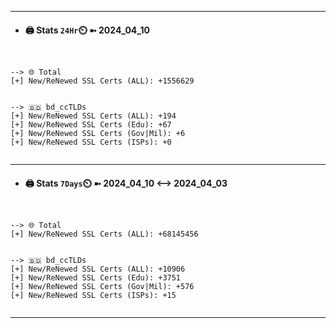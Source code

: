

---
- #### 🖨️ **Stats** `24Hr`⏲️ ➼ 2024_04_10
```console


--> 🌐 Total
[+] New/ReNewed SSL Certs (ALL): +1556629


--> 🇧🇩 bd_ccTLDs
[+] New/ReNewed SSL Certs (ALL): +194
[+] New/ReNewed SSL Certs (Edu): +67
[+] New/ReNewed SSL Certs (Gov|Mil): +6
[+] New/ReNewed SSL Certs (ISPs): +0


```

---
- #### 🖨️ **Stats** `7Days`⏲️ ➼ 2024_04_10 <--> 2024_04_03
```console


--> 🌐 Total
[+] New/ReNewed SSL Certs (ALL): +68145456


--> 🇧🇩 bd_ccTLDs
[+] New/ReNewed SSL Certs (ALL): +10906
[+] New/ReNewed SSL Certs (Edu): +3751
[+] New/ReNewed SSL Certs (Gov|Mil): +576
[+] New/ReNewed SSL Certs (ISPs): +15


```

---

